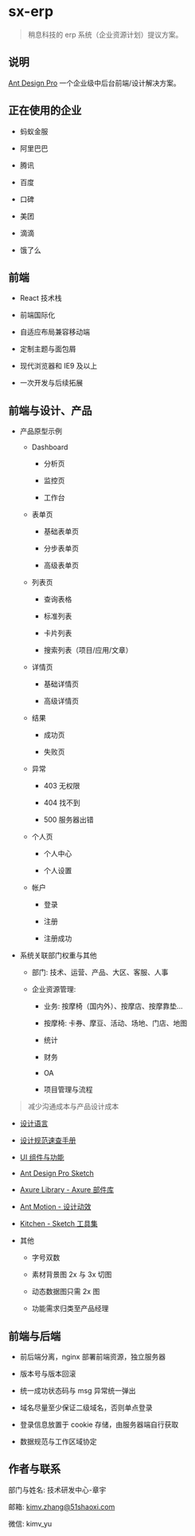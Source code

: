 # sx-erp

> 稍息科技的 erp 系统（企业资源计划）提议方案。

## 说明

[Ant Design Pro] 一个企业级中后台前端/设计解决方案。

## 正在使用的企业

+ 蚂蚁金服

+ 阿里巴巴

+ 腾讯

+ 百度

+ 口碑

+ 美团

+ 滴滴

+ 饿了么

## 前端

+ React 技术栈

+ 前端国际化

+ 自适应布局兼容移动端

+ 定制主题与面包屑

+ 现代浏览器和 IE9 及以上

+ 一次开发与后续拓展

## 前端与设计、产品

+ 产品原型示例

  + Dashboard

    + 分析页

    + 监控页

    + 工作台

  + 表单页

    + 基础表单页

    + 分步表单页

    + 高级表单页

  + 列表页

    + 查询表格

    + 标准列表

    + 卡片列表

    + 搜索列表（项目/应用/文章）

  + 详情页

    + 基础详情页

    + 高级详情页

  + 结果

    + 成功页

    + 失败页

  + 异常
    + 403 无权限

    + 404 找不到

    + 500 服务器出错

  + 个人页

    + 个人中心

    + 个人设置

  + 帐户

    + 登录

    + 注册

    + 注册成功

+ 系统关联部门权重与其他

  + 部门: 技术、运营、产品、大区、客服、人事

  + 企业资源管理:

    + 业务: 按摩椅（国内外）、按摩店、按摩靠垫...

    + 按摩椅: 卡券、摩豆、活动、场地、门店、地图

    + 统计

    + 财务

    + OA

    + 项目管理与流程

> 减少沟通成本与产品设计成本

+ [设计语言]

+ [设计规范速查手册]

+ [UI 组件与功能]

+ [Ant Design Pro Sketch]

+ [Axure Library - Axure 部件库]

+ [Ant Motion - 设计动效]

+ [Kitchen - Sketch 工具集]

+ 其他

  + 字号双数

  + 素材背景图 2x 与 3x 切图

  + 动态数据图只需 2x 图

  + 功能需求归类至产品经理

## 前端与后端

+ 前后端分离，nginx 部署前端资源，独立服务器

+ 版本号与版本回滚

+ 统一成功状态码与 msg 异常统一弹出

+ 域名尽量至少保证二级域名，否则单点登录

+ 登录信息放置于 cookie 存储，由服务器端自行获取

+ 数据规范与工作区域协定

## 作者与联系

部门与姓名: 技术研发中心-章宇

邮箱: [kimv.zhang@51shaoxi.com]

微信: kimv_yu

[Ant Design Pro]: https://preview.pro.ant.design/dashboard/analysis

[Ant Design Pro Sketch]: https://github.com/ant-design/ant-design/releases/download/resource/Ant.Design.Pro.sketch

[设计语言]: https://ant.design/docs/spec/introduce-cn

[设计规范速查手册]: https://github.com/ant-design/ant-design/wiki/Ant-Design-%E8%AE%BE%E8%AE%A1%E5%9F%BA%E7%A1%80%E7%AE%80%E7%89%88

[UI 组件与功能]: https://pro.ant.design/components/AvatarList-cn/

[Axure Library - Axure 部件库]: http://ux.ant.design/

[Ant Motion - 设计动效]: https://motion.ant.design/

[Kitchen - Sketch 工具集]: http://kitchen.alipay.com/

[kimv.zhang@51shaoxi.com]: mailto:zhangyu.vin@gmail.com
